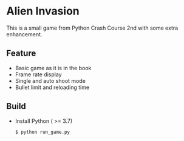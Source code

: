 # Alien Invasion

This is a small game from Python Crash Course 2nd with some extra enhancement.



## Feature

- Basic game as it is in the book
- Frame rate display
- Single and auto shoot mode
- Bullet limit and reloading time



## Build

- Install Python ( >= 3.7)

  ```bash
  $ python run_game.py
  ```

  
